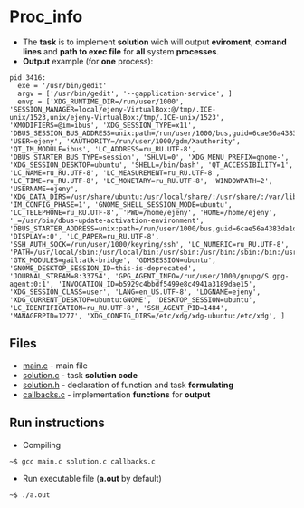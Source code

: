 # Proc_info

* The **task** is to implement **solution** wich will output **eviroment**, **comand lines** and **path to exec file** for **all** system **processes**.
* **Output** example (for **one** process):
```
pid 3416:
  exe = '/usr/bin/gedit'
  argv = ['/usr/bin/gedit', '--gapplication-service', ]
  envp = ['XDG_RUNTIME_DIR=/run/user/1000', 'SESSION_MANAGER=local/ejeny-VirtualBox:@/tmp/.ICE-unix/1523,unix/ejeny-VirtualBox:/tmp/.ICE-unix/1523', 'XMODIFIERS=@im=ibus', 'XDG_SESSION_TYPE=x11', 'DBUS_SESSION_BUS_ADDRESS=unix:path=/run/user/1000/bus,guid=6cae56a4383da1d517cf046c63fd6d76', 'USER=ejeny', 'XAUTHORITY=/run/user/1000/gdm/Xauthority', 'QT_IM_MODULE=ibus', 'LC_ADDRESS=ru_RU.UTF-8', 'DBUS_STARTER_BUS_TYPE=session', 'SHLVL=0', 'XDG_MENU_PREFIX=gnome-', 'XDG_SESSION_DESKTOP=ubuntu', 'SHELL=/bin/bash', 'QT_ACCESSIBILITY=1', 'LC_NAME=ru_RU.UTF-8', 'LC_MEASUREMENT=ru_RU.UTF-8', 'LC_TIME=ru_RU.UTF-8', 'LC_MONETARY=ru_RU.UTF-8', 'WINDOWPATH=2', 'USERNAME=ejeny', 'XDG_DATA_DIRS=/usr/share/ubuntu:/usr/local/share/:/usr/share/:/var/lib/snapd/desktop', 'IM_CONFIG_PHASE=1', 'GNOME_SHELL_SESSION_MODE=ubuntu', 'LC_TELEPHONE=ru_RU.UTF-8', 'PWD=/home/ejeny', 'HOME=/home/ejeny', '_=/usr/bin/dbus-update-activation-environment', 'DBUS_STARTER_ADDRESS=unix:path=/run/user/1000/bus,guid=6cae56a4383da1d517cf046c63fd6d76', 'DISPLAY=:0', 'LC_PAPER=ru_RU.UTF-8', 'SSH_AUTH_SOCK=/run/user/1000/keyring/ssh', 'LC_NUMERIC=ru_RU.UTF-8', 'PATH=/usr/local/sbin:/usr/local/bin:/usr/sbin:/usr/bin:/sbin:/bin:/usr/games:/usr/local/games:/snap/bin', 'GTK_MODULES=gail:atk-bridge', 'GDMSESSION=ubuntu', 'GNOME_DESKTOP_SESSION_ID=this-is-deprecated', 'JOURNAL_STREAM=8:33754', 'GPG_AGENT_INFO=/run/user/1000/gnupg/S.gpg-agent:0:1', 'INVOCATION_ID=b5929c4bbdf5499e8c4941a3189dae15', 'XDG_SESSION_CLASS=user', 'LANG=en_US.UTF-8', 'LOGNAME=ejeny', 'XDG_CURRENT_DESKTOP=ubuntu:GNOME', 'DESKTOP_SESSION=ubuntu', 'LC_IDENTIFICATION=ru_RU.UTF-8', 'SSH_AGENT_PID=1484', 'MANAGERPID=1277', 'XDG_CONFIG_DIRS=/etc/xdg/xdg-ubuntu:/etc/xdg', ]

```

## Files

* [main.c](https://github.com/EjenY-Poltavchiny/Filesystems-prac/blob/main/proc_info/main.c) - main file
* [solution.c](https://github.com/EjenY-Poltavchiny/Filesystems-prac/blob/main/proc_info/solution.c) - task **solution code**
* [solution.h](https://github.com/EjenY-Poltavchiny/Filesystems-prac/blob/main/proc_info/solution.h) - declaration of function and task **formulating**
* [callbacks.c](https://github.com/EjenY-Poltavchiny/Filesystems-prac/blob/main/proc_info/callbacks.c) - implementation **functions** for **output**

## Run instructions

* Compiling
```sh
~$ gcc main.c solution.c callbacks.c
```
* Run executable file (**a.out** by default)
```sh
~$ ./a.out
```
